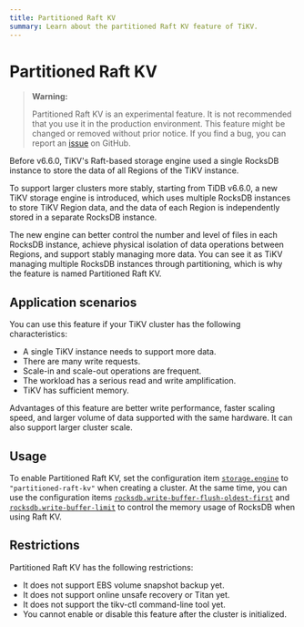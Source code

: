 ```yaml
---
title: Partitioned Raft KV
summary: Learn about the partitioned Raft KV feature of TiKV.
---
```


# Partitioned Raft KV

> **Warning:**
>
> Partitioned Raft KV is an experimental feature. It is not recommended that you use it in the production environment. This feature might be changed or removed without prior notice. If you find a bug, you can report an [issue](https://github.com/pingcap/tidb/issues) on GitHub.

Before v6.6.0, TiKV's Raft-based storage engine used a single RocksDB instance to store the data of all Regions of the TiKV instance.

To support larger clusters more stably, starting from TiDB v6.6.0, a new TiKV storage engine is introduced, which uses multiple RocksDB instances to store TiKV Region data, and the data of each Region is independently stored in a separate RocksDB instance.

The new engine can better control the number and level of files in each RocksDB instance, achieve physical isolation of data operations between Regions, and support stably managing more data. You can see it as TiKV managing multiple RocksDB instances through partitioning, which is why the feature is named Partitioned Raft KV.

## Application scenarios

You can use this feature if your TiKV cluster has the following characteristics:

* A single TiKV instance needs to support more data.
* There are many write requests.
* Scale-in and scale-out operations are frequent.
* The workload has a serious read and write amplification.
* TiKV has sufficient memory.

Advantages of this feature are better write performance, faster scaling speed, and larger volume of data supported with the same hardware. It can also support larger cluster scale.

## Usage

To enable Partitioned Raft KV, set the configuration item [`storage.engine`](/tikv-configuration-file.md#engine-new-in-v660) to `"partitioned-raft-kv"` when creating a cluster. At the same time, you can use the configuration items [`rocksdb.write-buffer-flush-oldest-first`](/tikv-configuration-file.md#write-buffer-flush-oldest-first-new-in-v660) and [`rocksdb.write-buffer-limit`](/tikv-configuration-file.md#write-buffer-limit-new-in-v660) to control the memory usage of RocksDB when using Raft KV.

## Restrictions

Partitioned Raft KV has the following restrictions:

* It does not support EBS volume snapshot backup yet.
* It does not support online unsafe recovery or Titan yet.
* It does not support the tikv-ctl command-line tool yet.
* You cannot enable or disable this feature after the cluster is initialized.
